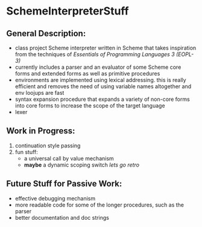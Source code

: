 # SchemeInterpreterStuff

## General Description:

- class project Scheme interpreter written in Scheme that takes inspiration from the techniques of *Essentials of Programming Languages 3 (EOPL-3)*
- currently includes a parser and an evaluator of some Scheme core forms and extended forms as well as primitive procedures
- environments are implemented using lexical addressing. this is really efficient and removes the need of using variable names altogether and env loojups are fast
- syntax expansion procedure that expands a variety of non-core forms into core forms to increase the scope of the target language
- lexer

## Work in Progress:

1. continuation style passing
2. fun stuff:
   - a universal call by value mechanism
   - **maybe** a dynamic scoping switch *lets go retro*

## Future Stuff for Passive Work:

- effective debugging mechanism
- more readable code for some of the longer procedures, such as the parser
- better documentation and doc strings




